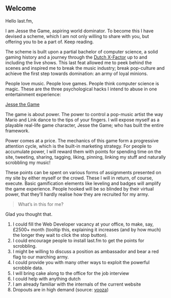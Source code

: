 ## Welcome

Hello last.fm,

I am Jesse the Game, aspiring world dominator. To become this I have devised a scheme, which I am not only willing to share with you, but offering you to be a part of. Keep reading.

The scheme is built upon a partial bachelor of computer science, a solid gaming
history and a journey through the [Dutch X-Factor](http://www.youtube.com/watch?v=zSEMCb6DpZU&list=PL87E472931A2C3B15) up to and including the live shows. This last feat allowed me to peek behind the scenes and inspired me to break the music industry; break pop-culture and achieve the first step towards domination: an army of loyal minions.

People love music. People love games. People think computer science is magic. These are the three psychological hacks I intend to abuse in one entertainment experience:

[Jesse the Game](http://jessethegame.net)

The game is about power. The power to control a pop-music artist the way Mario and Link dance to the tips of your fingers. I will expose myself as a playable real-life game character, Jesse the Game; who has built the entire framework.

Power comes at a price. The mechanics of this game form a progressive attention cycle, which is the built-in marketing strategy. For people to accumulate power, I will reward them with points for spending time on the site, tweeting, sharing, tagging, liking, pinning, linking my stuff and naturally scrobbling my music!

These points can be spent on various forms of assignments presented on my site by either myself or the crowd. These I will in return, of course, execute. Basic gamification elements like leveling and badges will amplify the game experience. People hooked will be so blinded by their virtual power, that they’ll hardly realise how they are recruited for my army.

> What’s in this for me?

Glad you thought that.

 1.  I could fill the Web Developer vacancy at your office, to make, say, £2500+ month (tooltip this, explaining it increases (and by how much) the longer they wait to click the stop button).
 2.  I could encourage people to install last.fm to get the points for scrobbling.
 3.  I might be willing to discuss a position as ambassador and bear a red flag to our marching army.
 4.  I could provide you with many other ways to exploit the powerful scrobble data.
 5.  I will bring cake along to the office for the job interview
 6.  I could help with anything dutch
 7.  I am already familiar with the internals of the current website
 8.  Dropouts are in high demand (source: [vooza](http://vooza.com/videos/job-requirements/))

